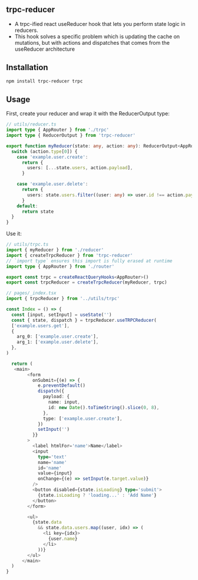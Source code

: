 ## trpc-reducer

- A trpc-ified react useReducer hook that lets you perform state logic in reducers.
- This hook solves a specific problem which is updating the cache on mutations, but with actions and dispatches that comes from the useReducer architecture

## Installation

```sh
npm install trpc-reducer trpc
```

## Usage

First, create your reducer and wrap it with the ReducerOutput type:

```ts
// utils/reducer.ts
import type { AppRouter } from './trpc'
import type { ReducerOutput } from 'trpc-reducer'

export function myReducer(state: any, action: any): ReducerOutput<AppRouter> {
  switch (action.type[0]) {
    case 'example.user.create':
      return {
        users: [...state.users, action.payload],
      }

    case 'example.user.delete':
      return {
        users: state.users.filter((user: any) => user.id !== action.payload.id),
      }
    default:
      return state
  }
}
```

Use it:
```ts
// utils/trpc.ts
import { myReducer } from './reducer'
import { createTrpcReducer } from 'trpc-reducer'
// `import type` ensures this import is fully erased at runtime
import type { AppRouter } from './router'

export const trpc = createReactQueryHooks<AppRouter>()
export const trpcReducer = createTrpcReducer(myReducer, trpc)
```

```ts
// pages/_index.tsx
import { trpcReducer } from '../utils/trpc'

const Index = () => {
  const [input, setInput] = useState('')
  const { state, dispatch } = trpcReducer.useTRPCReducer(
  ['example.users.get'],
  {
    arg_0: ['example.user.create'],
    arg_1: ['example.user.delete'],
  },
)

  return (
   <main>
        <form
          onSubmit={(e) => {
            e.preventDefault()
            dispatch({
              payload: {
                name: input,
                id: new Date().toTimeString().slice(0, 8),
              },
              type: ['example.user.create'],
            })
            setInput('')
          }}
        >
          <label htmlFor='name'>Name</label>
          <input
            type='text'
            name='name'
            id='name'
            value={input}
            onChange={(e) => setInput(e.target.value)}
          />
          <button disabled={state.isLoading} type='submit'>
            {state.isLoading ? 'loading...' : 'Add Name'}
          </button>
        </form>

        <ul>
          {state.data
            && state.data.users.map((user, idx) => (
              <li key={idx}>
                {user.name}
              </li>
            ))}
        </ul>
      </main>
  )
}
```
